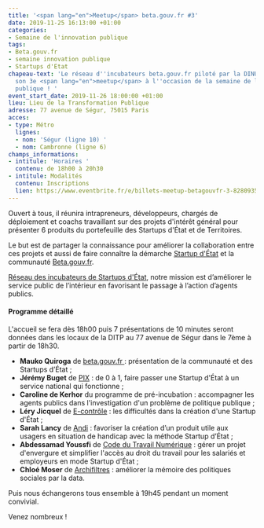 ```yaml
---
title: '<span lang="en">Meetup</span> beta.gouv.fr #3'
date: 2019-11-25 16:13:00 +01:00
categories:
- Semaine de l'innovation publique
tags:
- Beta.gouv.fr
- semaine innovation publique
- Startups d'Etat
chapeau-text: 'Le réseau d''incubateurs beta.gouv.fr piloté par la DINUM organise
  son 3e <span lang="en">meetup</span> à l''occasion de la semaine de l''innovation
  publique ! '
event_start_date: 2019-11-26 18:00:00 +01:00
lieu: Lieu de la Transformation Publique
adresse: 77 avenue de Ségur, 75015 Paris
acces:
- type: Métro
  lignes:
  - nom: 'Ségur (ligne 10) '
  - nom: Cambronne (ligne 6)
champs_informations:
- intitule: 'Horaires '
  contenu: de 18h00 à 20h30
- intitule: Modalités
  contenu: Inscriptions
  lien: https://www.eventbrite.fr/e/billets-meetup-betagouvfr-3-82809352001
---
```


Ouvert à tous, il réunira intrapreneurs, développeurs, chargés de déploiement et coachs travaillant sur des projets d'intérêt général pour présenter 6 produits du portefeuille des Startups d'État et de Territoires.

Le but est de partager la connaissance pour améliorer la collaboration entre ces projets et aussi de faire connaître la démarche [Startup d'État](https://beta.gouv.fr/startups/ "Startup d’État - Lien externe") et la communauté [Beta.gouv.fr](https://beta.gouv.fr/incubateurs/ "Beta.gouv.fr - Lien externe").

[Réseau des incubateurs de Startups d'État](https://beta.gouv.fr/incubateurs/ "Réseau des incubateurs de Startups d'État - Lien externe"), notre mission est d’améliorer le service public de l’intérieur en favorisant le passage à l’action d’agents publics.

#### Programme détaillé  

L'accueil se fera dès 18h00 puis 7 présentations de 10 minutes seront données dans les locaux de la DITP au 77 avenue de Ségur dans le 7ème à partir de 18h30.

* **Mauko Quiroga** de [beta.gouv.fr ](http://beta.gouv.fr "beta.gouv.fr - Lien externe"): présentation de la communauté et des Startups d’État ;
* **Jérémy Buget** de [PIX](https://pix.fr/ "PIX - Lien externe") : de 0 à 1, faire passer une Startup d'État à un service national qui fonctionne ;
* **Caroline de Kerhor** du programme de pré-incubation : accompagner les agents publics dans l'investigation d'un problème de politique publique ;
* **Léry Jicquel** de [E-contrôle](https://beta.gouv.fr/startups/e-controle.html "E-contrôle - Lien externe") : les difficultés dans la création d'une Startup d'État ;
* **Sarah Lancy** de [Andi](https://beta.gouv.fr/startups/andi.html "Andi  - Lien externe") : favoriser la création d’un produit utile aux usagers en situation de handicap avec la méthode Startup d’État ;
* **Abdessamad Youssfi** de [Code du Travail Numérique](https://code.travail.gouv.fr "Code du Travail Numérique - Lien externe") : gérer un projet d'envergure et simplifier l'accès au droit du travail pour les salariés et employeurs en mode Startup d'État ;
* **Chloé Moser** de [Archifiltres](https://entrepreneur-interet-general.etalab.gouv.fr/defis/2018/archifiltre.html "Archifiltres - Lien externe") : améliorer la mémoire des politiques sociales par la data.

Puis nous échangerons tous ensemble à 19h45 pendant un moment convivial.

Venez nombreux !